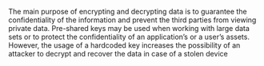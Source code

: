 The main purpose of encrypting and decrypting data is to guarantee the confidentiality of the information and prevent
the third parties from viewing private data.
Pre-shared keys may be used when working with large data sets or to protect the confidentiality of an application’s or a
user’s assets.
However, the usage of a hardcoded key increases the possibility of an attacker to decrypt and recover the data in case
of a stolen device